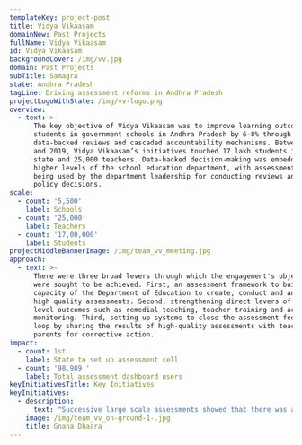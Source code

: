 ```yaml
---
templateKey: project-post
title: Vidya Vikaasam
domainNew: Past Projects
fullName: Vidya Vikaasam
id: Vidya Vikaasam
backgroundCover: /img/vv.jpg
domain: Past Projects
subTitle: Samagra
state: Andhra Pradesh
tagLine: Driving assessment reforms in Andhra Pradesh
projectLogoWithState: /img/vv-logo.png
overview:
  - text: >-
      The key objective of Vidya Vikaasam was to improve learning outcomes of
      students in government schools in Andhra Pradesh by 6-8% through
      data-backed reviews and cascaded accountability mechanisms. Between 2017
      and 2019, Vidya Vikaasam’s initiatives touched 17 lakh students in the
      state and 25,000 teachers. Data-backed decision-making was embedded in the
      higher levels of the school education department, with assessment data
      being used by the department leadership for conducting reviews and taking
      policy decisions.
scale:
  - count: '5,500'
    label: Schools
  - count: '25,000'
    label: Teachers
  - count: '17,00,000'
    label: Students
projectMiddleBannerImage: /img/team_vv_meeting.jpg
approach:
  - text: >-
      There were three broad levers through which the engagement's objectives
      were sought to be achieved. First, an assessment framework to build the
      capacity of the Department of Education to create, conduct and analyse
      high quality assessments. Second, strengthening direct levers of learning
      level outcomes such as remedial teaching, teacher training and academic
      monitoring. Third, setting up systems to close the assessment feedback
      loop by sharing the results of high-quality assessments with teachers and
      parents for corrective action.
impact:
  - count: 1st
    label: State to set up assessment cell
  - count: '98,989 '
    label: Total assessment dashboard users
keyInitiativesTitle: Key Initiatives
keyInitiatives:
  - description:
      text: "Successive large scale assessments showed that there was a fall in the learning levels of students in the state as they progressed through their years in school. This was a problem that affected the lives of students adversely, and the state found it imperative that measures be taken to address this issue in the short term. Towards this end, it was decided that a remedial programme named Gnana Dhaara shall be launched. This was a summer remedial programme that was targeted at students transitioning from Class 5 to Class 6, and Class 9 to Class 10. Gnana Dhaara had three objectives. First, curbing dropouts. A dropout predictive model designed by Microsoft for the state of Andhra Pradesh analysed that 82% of all dropouts occur due to difficulties faced in being able to cope up academically.\_Second, developing an academic bridge programme for transitioning students. And third, engaging students productively during summer."
    image: /img/team_vv_on-ground-1-.jpg
    title: Gnana Dhaara
---
```


